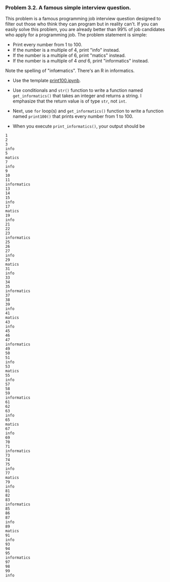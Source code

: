 ### Problem 3.2. A famous simple interview question.

This problem is a famous programming job interview question designed to filter out those who think they can program but in reality can't. If you can easily solve this problem, you are already better than 99% of job candidates who apply for a programming job. The problem statement is simple:

- Print every number from 1 to 100.
- If the number is a multiple of 4, print "info" instead.
- If the number is a multiple of 6, print "matics" instead.
- If the number is a multiple of 4 _and_ 6, print "informatics" instead.

Note the spelling of "info**r**matics". There's an R in informatics.

- Use the template [print100.ipynb](https://github.com/INFO490/spring2015/blob/master/week03/print100.ipynb).

- Use conditionals and `str()` function to write a function named `get_informatics()` that takes an integer and returns a string. I emphasize that the return value is of type `str`, not `int`.

- Next, use `for` loop(s) and `get_informatics()` function to write a function named `print100()` that prints every number from 1 to 100.

- When you execute `print_informatics()`, your output should be

```text
1
2
3
info
5
matics
7
info
9
10
11
informatics
13
14
15
info
17
matics
19
info
21
22
23
informatics
25
26
27
info
29
matics
31
info
33
34
35
informatics
37
38
39
info
41
matics
43
info
45
46
47
informatics
49
50
51
info
53
matics
55
info
57
58
59
informatics
61
62
63
info
65
matics
67
info
69
70
71
informatics
73
74
75
info
77
matics
79
info
81
82
83
informatics
85
86
87
info
89
matics
91
info
93
94
95
informatics
97
98
99
info
```
